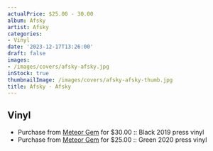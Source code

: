 ```yaml
---
actualPrice: $25.00 - 30.00
album: Afsky
artist: Afsky
categories:
- Vinyl
date: '2023-12-17T13:26:00'
draft: false
images:
- /images/covers/afsky-afsky.jpg
inStock: true
thumbnailImage: /images/covers/afsky-afsky-thumb.jpg
title: Afsky - Afsky
---
```


## Vinyl
* Purchase from [Meteor Gem](https://meteor-gem.com/products/afsky-afsky-13) for $30.00 :: Black 2019 press vinyl
* Purchase from [Meteor Gem](https://meteor-gem.com/products/used-afsky-afsky-12) for $25.00 :: Green 2020 press vinyl
